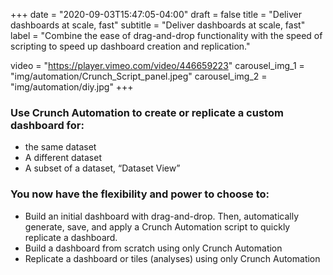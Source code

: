 +++
date = "2020-09-03T15:47:05-04:00"
draft = false
title = "Deliver dashboards at scale, fast"
subtitle = "Deliver dashboards at scale, fast"
label = "Combine the ease of drag-and-drop functionality with the speed of scripting to speed up dashboard creation and replication."

video = "https://player.vimeo.com/video/446659223"
carousel_img_1 = "img/automation/Crunch_Script_panel.jpeg"
carousel_img_2 = "img/automation/diy.jpg"
+++

### Use Crunch Automation to create or replicate a custom dashboard for:
* the same dataset
* A different dataset
* A subset of a dataset, “Dataset View”

### You now have the flexibility and power to choose to:

* Build an initial dashboard with drag-and-drop. Then, automatically generate, save, and apply a Crunch Automation script to quickly replicate a dashboard.
* Build a dashboard from scratch using only Crunch Automation
* Replicate a dashboard or tiles (analyses) using only Crunch Automation

